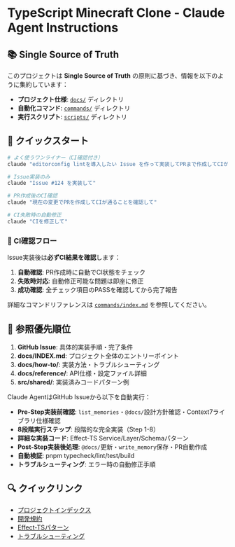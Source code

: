 # TypeScript Minecraft Clone - Claude Agent Instructions

## 📚 Single Source of Truth

このプロジェクトは **Single Source of Truth** の原則に基づき、情報を以下のように集約しています：

- **プロジェクト仕様**: [`docs/`](../docs/INDEX.md) ディレクトリ
- **自動化コマンド**: [`commands/`](commands/index.md) ディレクトリ
- **実行スクリプト**: [`scripts/`](../scripts/README.md) ディレクトリ

## 🚀 クイックスタート

```bash
# よく使うワンライナー（CI確認付き）
claude "editorconfig lintを導入したい Issue を作って実装してPRまで作成してCIが通ることを確認して"

# Issue実装のみ
claude "Issue #124 を実装して"

# PR作成後のCI確認
claude "現在の変更でPRを作成してCIが通ることを確認して"

# CI失敗時の自動修正
claude "CIを修正して"
```

### 🔄 CI確認フロー

Issue実装後は**必ずCI結果を確認**します：

1. **自動確認**: PR作成時に自動でCI状態をチェック
2. **失敗時対応**: 自動修正可能な問題は即座に修正
3. **成功確認**: 全チェック項目のPASSを確認してから完了報告

詳細なコマンドリファレンスは [`commands/index.md`](commands/index.md) を参照してください。

## 📖 参照優先順位

1. **GitHub Issue**: 具体的実装手順・完了条件
2. **docs/INDEX.md**: プロジェクト全体のエントリーポイント
3. **docs/how-to/**: 実装方法・トラブルシューティング
4. **docs/reference/**: API仕様・設定ファイル詳細
5. **src/shared/**: 実装済みコードパターン例

Claude AgentはGitHub Issueから以下を自動実行：

- **Pre-Step実装前確認**: `list_memories`・`@docs/`設計方針確認・Context7ライブラリ仕様確認
- **8段階実行ステップ**: 段階的な完全実装（Step 1-8）
- **詳細な実装コード**: Effect-TS Service/Layer/Schemaパターン
- **Post-Step実装後処理**: `@docs/`更新・`write_memory`保存・PR自動作成
- **自動検証**: pnpm typecheck/lint/test/build
- **トラブルシューティング**: エラー時の自動修正手順

## 🔍 クイックリンク

- [プロジェクトインデックス](../docs/INDEX.md)
- [開発規約](../docs/how-to/development/development-conventions.md)
- [Effect-TSパターン](../docs/tutorials/effect-ts-fundamentals/effect-ts-patterns.md)
- [トラブルシューティング](../docs/how-to/troubleshooting/README.md)
